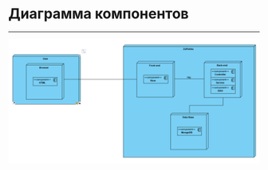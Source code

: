 # Диаграмма компонентов
---

![Диаграмма компонентов](../../../Images/System%20design/general_comp.png)
